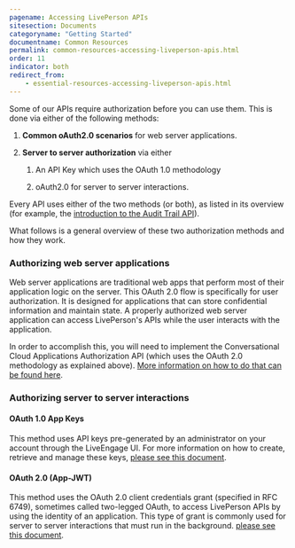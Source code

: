 ```yaml
---
pagename: Accessing LivePerson APIs
sitesection: Documents
categoryname: "Getting Started"
documentname: Common Resources
permalink: common-resources-accessing-liveperson-apis.html
order: 11
indicator: both
redirect_from:
    - essential-resources-accessing-liveperson-apis.html
---
```


Some of our APIs require authorization before you can use them. This is done via either of the following methods:

1. **Common oAuth2.0 scenarios** for web server applications.

2. **Server to server authorization** via either

    1. An API Key which uses the OAuth 1.0 methodology

    2. oAuth2.0 for server to server interactions.

Every API uses either of the two methods (or both), as listed in its overview (for example, the [introduction to the Audit Trail API](/audit-trail-api-introduction.html)).

What follows is a general overview of these two authorization methods and how they work.

### Authorizing web server applications

Web server applications are traditional web apps that perform most of their application logic on the server. This OAuth 2.0 flow is specifically for user authorization. It is designed for applications that can store confidential information and maintain state. A properly authorized web server application can access LivePerson's APIs while the user interacts with the application.

In order to accomplish this, you will need to implement the Conversational Cloud Applications Authorization API (which uses the OAuth 2.0 methodology as explained above). [More information on how to do that can be found here](/authorizing-liveengage-applications-overview.html).

### Authorizing server to server interactions

#### OAuth 1.0 App Keys

This method uses API keys pre-generated by an administrator on your account through the LiveEngage UI. For more information on how to create, retrieve and manage these keys, [please see this document](/common-resources-create-api-keys.html).

#### OAuth 2.0 (App-JWT)

This method uses the OAuth 2.0 client credentials grant (specified in RFC 6749), sometimes called two-legged OAuth, to access LivePerson APIs by using the identity of an application. This type of grant is commonly used for server to server interactions that must run in the background.
[please see this document](/connector-api-send-api-authorization-and-authentication.html#get-appjwt).
